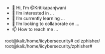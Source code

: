 - 👋 Hi, I’m @Kritikapanjwani
- 👀 I’m interested in ...
- 🌱 I’m currently learning ...
- 💞️ I’m looking to collaborate on ...
- 📫 How to reach me ...

<!---
Kritikapanjwani/Kritikapanjwani is a ✨ special ✨ repository because its `README.md` (this file) appears on your GitHub profile.
You can click the Preview link to take a look at your changes.
--->
root@kali:/home/iicybersecurity# cd zphisher/
 root@kali:/home/iicybersecurity/zphisher# 
